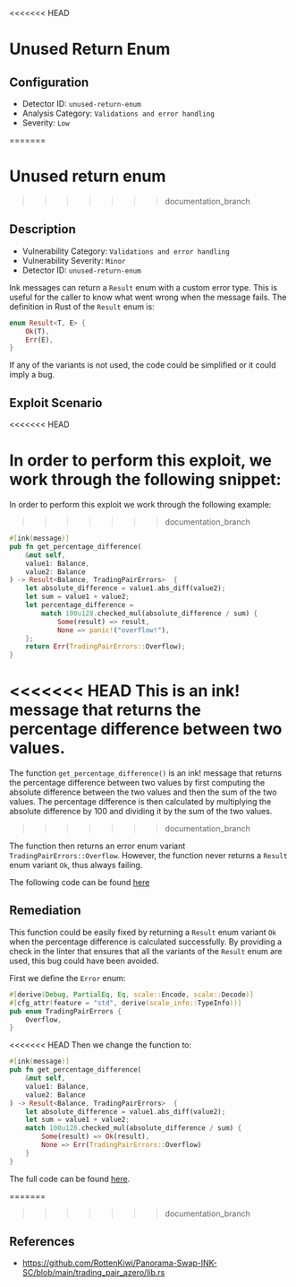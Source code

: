 <<<<<<< HEAD
# Unused Return Enum

## Configuration

- Detector ID: `unused-return-enum`
- Analysis Category: `Validations and error handling`
- Severity: `Low`

=======
# Unused return enum
>>>>>>> documentation_branch
## Description
- Vulnerability Category: `Validations and error handling`
- Vulnerability Severity: `Minor`
- Detector ID: `unused-return-enum`

Ink messages can return a `Result` enum with a custom error type. This is 
useful for the caller to know what went wrong when the message fails. The
definition in Rust of the `Result` enum is:

```rust
enum Result<T, E> {
    Ok(T),
    Err(E),
}
```

If any of the variants is not used, the code could be simplified or it could 
imply a bug.

## Exploit Scenario
<<<<<<< HEAD

In order to perform this exploit, we work through the following snippet:
=======
In order to perform this exploit we work through the following example:
>>>>>>> documentation_branch

```rust
#[ink(message)]
pub fn get_percentage_difference(
    &mut self,
    value1: Balance,
    value2: Balance
) -> Result<Balance, TradingPairErrors>  {
    let absolute_difference = value1.abs_diff(value2);
    let sum = value1 + value2;
    let percentage_difference =
        match 100u128.checked_mul(absolute_difference / sum) {
            Some(result) => result,
            None => panic!("overflow!"),
    };
    return Err(TradingPairErrors::Overflow);
}
```

<<<<<<< HEAD
This is an ink! message that returns the percentage difference between two values.
=======
The function `get_percentage_difference()` is an ink! message that returns the
percentage difference between two values by first computing the absolute
difference between the two values and then the sum of the two values. The
percentage difference is then calculated by multiplying the absolute difference
by 100 and dividing it by the sum of the two values.
>>>>>>> documentation_branch

The function then returns an error enum variant `TradingPairErrors::Overflow`.
However, the function never returns a `Result` enum variant `Ok`, thus always 
failing.

The following code can be found [here](vulnerable-example/lib.rs)

## Remediation
This function could be easily fixed by returning a `Result` enum variant `Ok`
when the percentage difference is calculated successfully. By providing a check in 
the linter that ensures that all the variants of the `Result` enum are used, this 
bug could have been avoided.

First we define the `Error` enum:

````rust
#[derive(Debug, PartialEq, Eq, scale::Encode, scale::Decode)]
#[cfg_attr(feature = "std", derive(scale_info::TypeInfo))]
pub enum TradingPairErrors {
    Overflow,
}
````

<<<<<<< HEAD
Then we change the function to:

```rust
#[ink(message)]
pub fn get_percentage_difference(
    &mut self,
    value1: Balance,
    value2: Balance
) -> Result<Balance, TradingPairErrors>  {
    let absolute_difference = value1.abs_diff(value2);
    let sum = value1 + value2;
    match 100u128.checked_mul(absolute_difference / sum) {
        Some(result) => Ok(result),
        None => Err(TradingPairErrors::Overflow)
    }
}
```

The full code can be found [here](remediated-example/lib.rs).


=======
>>>>>>> documentation_branch
## References
- https://github.com/RottenKiwi/Panorama-Swap-INK-SC/blob/main/trading_pair_azero/lib.rs
